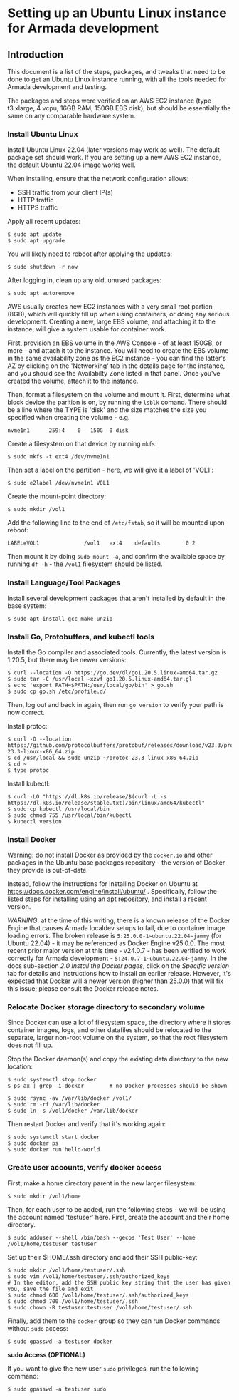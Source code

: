 # Setting up an Ubuntu Linux instance for Armada development

## Introduction

This document is a list of the steps, packages, and tweaks that need to be done to get an Ubuntu Linux
instance running, with all the tools needed for Armada development and testing.

The packages and steps were verified on an AWS EC2 instance (type t3.xlarge, 4 vcpu, 16GB RAM,
150GB EBS disk), but should be essentially the same on any comparable hardware system.

### Install Ubuntu Linux

Install Ubuntu Linux 22.04 (later versions may work as well). The default package set should
work. If you are setting up a new AWS EC2 instance, the default Ubuntu 22.04 image works well.

When installing, ensure that the network configuration allows:
- SSH traffic from your client IP(s)
- HTTP traffic
- HTTPS traffic

Apply all recent updates:
```
$ sudo apt update
$ sudo apt upgrade
```
You will likely need to reboot after applying the updates:
```
$ sudo shutdown -r now
```
After logging in, clean up any old, unused packages:
```
$ sudo apt autoremove
```

AWS usually creates new EC2 instances with a very small root partion (8GB), which will quickly
fill up when using containers, or doing any serious development. Creating a new,  large EBS volume, and 
attaching it to the instance, will give a system usable for container work.

First, provision an EBS volume in the AWS Console - of at least 150GB, or more - and attach it to
the instance. You will need to create the EBS volume in the same availability zone as the EC2
instance - you can find the latter's AZ by clicking on the 'Networking' tab in the details page
for the instance, and you should see the Availabilty Zone listed in that panel. Once you've created
the volume, attach it to the instance.

Then, format a filesystem on the volume and mount it. First, determine what block device the
parition is on, by running the `lsblk` comand. There should be a line where the TYPE is 'disk'
and the size matches the size you specified when creating the volume - e.g.
```
nvme1n1      259:4    0   150G  0 disk
```
Create a filesystem on that device by running `mkfs`:
```
$ sudo mkfs -t ext4 /dev/nvme1n1
```
Then set a label on the partition - here, we will give it a label of 'VOL1':
```
$ sudo e2label /dev/nvme1n1 VOL1
```
Create the mount-point directory:
```
$ sudo mkdir /vol1
```
Add the following line to the end of `/etc/fstab`, so it will be mounted upon reboot:
```
LABEL=VOL1              /vol1   ext4    defaults        0 2
```
Then mount it by doing `sudo mount -a`, and confirm the available space by running `df -h` - the `/vol1`
filesystem should be listed.

### Install Language/Tool Packages

Install several development packages that aren't installed by default in the base system:
```
$ sudo apt install gcc make unzip
```

### Install Go, Protobuffers, and kubectl tools
Install the Go compiler and associated tools. Currently, the latest version is 1.20.5, but there may
be newer versions:

```
$ curl --location -O https://go.dev/dl/go1.20.5.linux-amd64.tar.gz
$ sudo tar -C /usr/local -xzvf go1.20.5.linux-amd64.tar.gl
$ echo 'export PATH=$PATH:/usr/local/go/bin' > go.sh
$ sudo cp go.sh /etc/profile.d/
```
Then, log out and back in again, then run `go version` to verify your path is now correct.

Install protoc:
```
$ curl -O --location https://github.com/protocolbuffers/protobuf/releases/download/v23.3/protoc-23.3-linux-x86_64.zip
$ cd /usr/local && sudo unzip ~/protoc-23.3-linux-x86_64.zip
$ cd ~
$ type protoc
```

Install kubectl:
```
$ curl -LO "https://dl.k8s.io/release/$(curl -L -s https://dl.k8s.io/release/stable.txt)/bin/linux/amd64/kubectl"
$ sudo cp kubectl /usr/local/bin
$ sudo chmod 755 /usr/local/bin/kubectl
$ kubectl version
```

### Install Docker

Warning: do not install Docker as provided by the `docker.io` and other packages in the Ubuntu base
packages repository - the version of Docker they provide is out-of-date.

Instead, follow the instructions for installing Docker on Ubuntu at https://docs.docker.com/engine/install/ubuntu/ .
Specifically, follow the listed steps for installing using an apt repository, and install a recent version.

*WARNING*: at the time of this writing, there is a known release of the Docker Engine that causes Armada
localdev setups to fail, due to container image loading errors. The broken release is
`5:25.0.0-1~ubuntu.22.04~jammy` (for Ubuntu 22.04) - it may be referenced as Docker Engine v25.0.0. The
most recent prior major version at this time - v24.0.7 - has been verified to work correctly for Armada
development - `5:24.0.7-1~ubuntu.22.04~jammy`. In the docs sub-section *2.0 Install the Docker pages*, click
on the *Specific version* tab for details and instructions how to install an earlier release. However,
it's expected that Docker will a newer version (higher than 25.0.0) that will fix this issue; please
consult the Docker release notes.

### Relocate Docker storage directory to secondary volume

Since Docker can use a lot of filesystem space, the directory where it stores container images, logs,
and other datafiles should be relocated to the separate, larger non-root volume on the system, so that
the root filesystem does not fill up.

Stop the Docker daemon(s) and copy the existing data directory to the new location:
```
$ sudo systemctl stop docker
$ ps ax | grep -i docker        # no Docker processes should be shown 

$ sudo rsync -av /var/lib/docker /vol1/
$ sudo rm -rf /var/lib/docker
$ sudo ln -s /vol1/docker /var/lib/docker
```
Then restart Docker and verify that it's working again:
```
$ sudo systemctl start docker  
$ sudo docker ps
$ sudo docker run hello-world
```

### Create user accounts, verify docker access

First, make a home directory parent in the new larger filesystem:
```
$ sudo mkdir /vol1/home
```
Then, for each user to be added, run the following steps - we will be using the account named 'testuser' here.
First, create the account and their home directory.
```
$ sudo adduser --shell /bin/bash --gecos 'Test User' --home /vol1/home/testuser testuser
```
Set up their $HOME/.ssh directory and add their SSH public-key:
```
$ sudo mkdir /vol1/home/testuser/.ssh
$ sudo vim /vol1/home/testuser/.ssh/authorized_keys
# In the editor, add the SSH public key string that the user has given you, save the file and exit
$ sudo chmod 600 /vol1/home/testuser/.ssh/authorized_keys
$ sudo chmod 700 /vol1/home/testuser/.ssh
$ sudo chown -R testuser:testuser /vol1/home/testuser/.ssh
```
Finally, add them to the `docker` group so they can run Docker commands without `sudo` access:
```
$ sudo gpasswd -a testuser docker
```
**sudo Access (OPTIONAL)**

If you want to give the new user `sudo` privileges, run the following command:
```
$ sudo gpasswd -a testuser sudo
```
